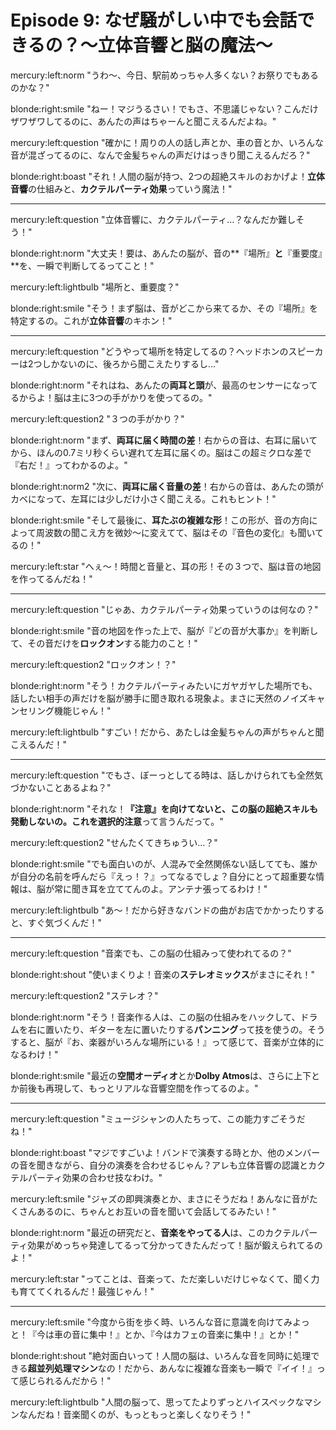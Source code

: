 # Episode 9: なぜ騒がしい中でも会話できるの？〜立体音響と脳の魔法〜

mercury:left:norm "うわ〜、今日、駅前めっちゃ人多くない？お祭りでもあるのかな？"

blonde:right:smile "ねー！マジうるさい！でもさ、不思議じゃない？こんだけザワザワしてるのに、あんたの声はちゃーんと聞こえるんだよね。"

mercury:left:question "確かに！周りの人の話し声とか、車の音とか、いろんな音が混ざってるのに、なんで金髪ちゃんの声だけはっきり聞こえるんだろ？"

blonde:right:boast "それ！人間の脳が持つ、2つの超絶スキルのおかげよ！**立体音響**の仕組みと、**カクテルパーティ効果**っていう魔法！"

---

mercury:left:question "立体音響に、カクテルパーティ…？なんだか難しそう！"

blonde:right:norm "大丈夫！要は、あんたの脳が、音の**『場所』**と**『重要度』**を、一瞬で判断してるってこと！"

mercury:left:lightbulb "場所と、重要度？"

blonde:right:smile "そう！まず脳は、音がどこから来てるか、その『場所』を特定するの。これが**立体音響**のキホン！"

---

mercury:left:question "どうやって場所を特定してるの？ヘッドホンのスピーカーは2つしかないのに、後ろから聞こえたりするし…"

blonde:right:norm "それはね、あんたの**両耳と頭**が、最高のセンサーになってるからよ！脳は主に3つの手がかりを使ってるの。"

mercury:left:question2 "３つの手がかり？"

blonde:right:norm "まず、**両耳に届く時間の差**！右からの音は、右耳に届いてから、ほんの0.7ミリ秒くらい遅れて左耳に届くの。脳はこの超ミクロな差で『右だ！』ってわかるのよ。"

blonde:right:norm2 "次に、**両耳に届く音量の差**！右からの音は、あんたの頭がカベになって、左耳には少しだけ小さく聞こえる。これもヒント！"

blonde:right:smile "そして最後に、**耳たぶの複雑な形**！この形が、音の方向によって周波数の聞こえ方を微妙〜に変えてて、脳はその『音色の変化』も聞いてるの！"

mercury:left:star "へぇ〜！時間と音量と、耳の形！その３つで、脳は音の地図を作ってるんだね！"

---

mercury:left:question "じゃあ、カクテルパーティ効果っていうのは何なの？"

blonde:right:smile "音の地図を作った上で、脳が『どの音が大事か』を判断して、その音だけを**ロックオン**する能力のこと！"

mercury:left:question2 "ロックオン！？"

blonde:right:norm "そう！カクテルパーティみたいにガヤガヤした場所でも、話したい相手の声だけを脳が勝手に聞き取れる現象よ。まさに天然のノイズキャンセリング機能じゃん！"

mercury:left:lightbulb "すごい！だから、あたしは金髪ちゃんの声がちゃんと聞こえるんだ！"

---

mercury:left:question "でもさ、ぼーっとしてる時は、話しかけられても全然気づかないことあるよね？"

blonde:right:norm "それな！**『注意』**を向けてないと、この脳の超絶スキルも発動しないの。これを**選択的注意**って言うんだって。"

mercury:left:question2 "せんたくてきちゅうい…？"

blonde:right:smile "でも面白いのが、人混みで全然関係ない話してても、誰かが自分の名前を呼んだら『えっ！？』ってなるでしょ？自分にとって超重要な情報は、脳が常に聞き耳を立ててんのよ。アンテナ張ってるわけ！"

mercury:left:lightbulb "あ〜！だから好きなバンドの曲がお店でかかったりすると、すぐ気づくんだ！"

---

mercury:left:question "音楽でも、この脳の仕組みって使われてるの？"

blonde:right:shout "使いまくりよ！音楽の**ステレオミックス**がまさにそれ！"

mercury:left:question2 "ステレオ？"

blonde:right:norm "そう！音楽作る人は、この脳の仕組みをハックして、ドラムを右に置いたり、ギターを左に置いたりする**パンニング**って技を使うの。そうすると、脳が『お、楽器がいろんな場所にいる！』って感じて、音楽が立体的になるわけ！"

blonde:right:smile "最近の**空間オーディオ**とか**Dolby Atmos**は、さらに上下とか前後も再現して、もっとリアルな音響空間を作ってるのよ。"

---

mercury:left:question "ミュージシャンの人たちって、この能力すごそうだね！"

blonde:right:boast "マジですごいよ！バンドで演奏する時とか、他のメンバーの音を聞きながら、自分の演奏を合わせるじゃん？アレも立体音響の認識とカクテルパーティ効果の合わせ技なわけ。"

mercury:left:smile "ジャズの即興演奏とか、まさにそうだね！あんなに音がたくさんあるのに、ちゃんとお互いの音を聞いて会話してるみたい！"

blonde:right:norm "最近の研究だと、**音楽をやってる人**は、このカクテルパーティ効果がめっちゃ発達してるって分かってきたんだって！脳が鍛えられてるのよ！"

mercury:left:star "ってことは、音楽って、ただ楽しいだけじゃなくて、聞く力も育ててくれるんだ！最強じゃん！"

---

mercury:left:smile "今度から街を歩く時、いろんな音に意識を向けてみよっと！『今は車の音に集中！』とか、『今はカフェの音楽に集中！』とか！"

blonde:right:shout "絶対面白いって！人間の脳は、いろんな音を同時に処理できる**超並列処理マシン**なの！だから、あんなに複雑な音楽も一瞬で『イイ！』って感じられるんだから！"

mercury:left:lightbulb "人間の脳って、思ってたよりずっとハイスペックなマシンなんだね！音楽聞くのが、もっともっと楽しくなりそう！"
